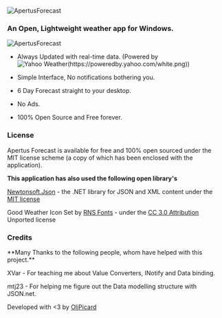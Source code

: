 ![ApertusForecast](https://s3-eu-west-1.amazonaws.com/apertus/cloudlogohqgithubThree.png)
<h3> An Open, Lightweight weather app for Windows.</h3>

![ApertusForecast](https://s3-eu-west-1.amazonaws.com/apertus/screenshot.png)

+ Always Updated with real-time data. (Powered by ![Yahoo Weather(https://poweredby.yahoo.com/white.png)](https://www.yahoo.com/?ilc=401))

+ Simple Interface, No notifications bothering you.

+ 6 Day Forecast straight to your desktop.

+ No Ads.

+ 100% Open Source and Free forever.


<h3>License</h3>
Apertus Forecast is available for free and 100% open sourced under the MIT license scheme (a copy of which has been enclosed with the application).

**This application has also used the following open library's**

[Newtonsoft.Json](http://json.net) - the .NET library for JSON and XML content under the [MIT license](https://github.com/JamesNK/Newtonsoft.Json/blob/master/LICENSE.md)

Good Weather Icon Set by [RNS Fonts](https://www.iconfinder.com/iconsets/good-weather-1) - under the [CC 3.0 Attribution](http://creativecommons.org/licenses/by/3.0/) Unported license  


<h3>Credits</h3>
**Many Thanks to the following people, whom have helped with this project.**

XVar - For teaching me about Value Converters, INotify and Data binding.

mtj23 - For helping me figure out the Data modelling structure with JSON.net.


Developed with <3 by [OliPicard](https://olipicard.com)
